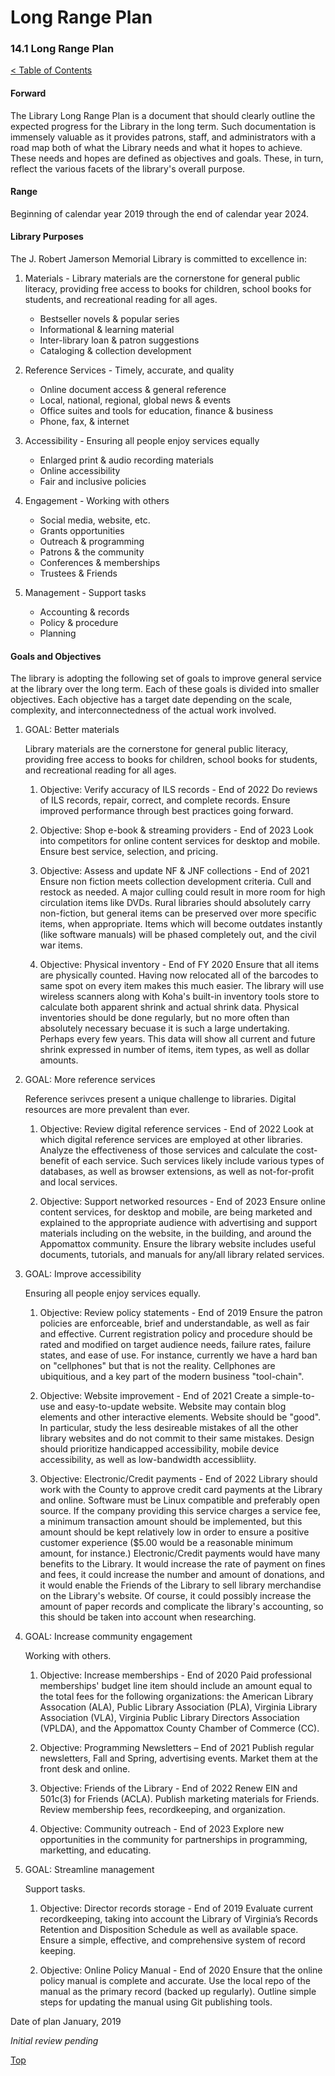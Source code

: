 [0]: ../README.md
[14.1]: long-range-plan.md

# Long Range Plan
### 14.1 Long Range Plan
[< Table of Contents][0]

#### Forward

The Library Long Range Plan is a document that should clearly outline the expected progress for the Library in the long term. Such documentation is immensely valuable as it provides patrons, staff, and administrators with a road map both of what the Library needs and what it hopes to achieve. These needs and hopes are defined as objectives and goals. These, in turn, reflect the various facets of the library's overall purpose.

#### Range

Beginning of calendar year 2019 through the end of calendar year 2024.

#### Library Purposes

The J. Robert Jamerson Memorial Library is committed to excellence in:

1. Materials - Library materials are the cornerstone for general public literacy, providing free access to books for children, school books for students, and recreational reading for all ages.
    - Bestseller novels & popular series
    - Informational & learning material
    - Inter-library loan & patron suggestions
    - Cataloging & collection development

2. Reference Services - Timely, accurate, and quality
    - Online document access & general reference 
    - Local, national, regional, global news & events 
    - Office suites and tools for education, finance & business 
    - Phone, fax, & internet 

3. Accessibility - Ensuring all people enjoy services equally
    - Enlarged print & audio recording materials
    - Online accessibility
    - Fair and inclusive policies

4. Engagement - Working with others
    - Social media, website, etc.
    - Grants opportunities
    - Outreach & programming
    - Patrons & the community
    - Conferences & memberships
    - Trustees & Friends

5. Management - Support tasks
    - Accounting & records
    - Policy & procedure
    - Planning 

#### Goals and Objectives

The library is adopting the following set of goals to improve general service at the library over the long term. Each of these goals is divided into smaller objectives. Each objective has a target date depending on the scale, complexity, and interconnectedness of the actual work involved.

1. GOAL: Better materials

	Library materials are the cornerstone for general public literacy, providing free access to books for children, school books for students, and recreational reading for all ages.

    1. Objective: Verify accuracy of ILS records - End of 2022
       Do reviews of ILS records, repair, correct, and complete records. Ensure improved performance through best practices going forward.

    2. Objective: Shop e-book & streaming providers - End of 2023
       Look into competitors for online content services for desktop and mobile. Ensure best service, selection, and pricing.

    3. Objective: Assess and update NF & JNF collections - End of 2021
       Ensure non fiction meets collection development criteria. Cull and restock as needed. A major culling could result in more room for high circulation items like DVDs. Rural libraries should absolutely carry non-fiction, but general items can be preserved over more specific items, when appropriate. Items which will become outdates instantly (like software manuals) will be phased completely out, and the civil war items.

    4. Objective: Physical inventory - End of FY 2020
       Ensure that all items are physically counted. Having now relocated all of the barcodes to same spot on every item makes this much easier. The library will use wireless scanners along with Koha's built-in inventory tools store to calculate both apparent shrink and actual shrink data. Physical inventories should be done regularly, but no more often than absolutely necessary becuase it is such a large undertaking. Perhaps every few years. This data will show all current and future shrink expressed in number of items, item types, as well as dollar amounts.
       
2. GOAL: More reference services
	
	Reference serivces present a unique challenge to libraries. Digital resources are more prevalent than ever.

    1. Objective: Review digital reference services - End of 2022
    Look at which digital reference services are employed at other libraries. Analyze the effectiveness of those services and calculate the cost-benefit of each service. Such services likely include various types of databases, as well as browser extensions, as well as not-for-profit and local services.

    2. Objective: Support networked resources - End of 2023
    Ensure online content services, for desktop and mobile, are being marketed and explained to the appropriate audience with advertising and support materials including on the website, in the building, and around the Appomattox community. Ensure the library website includes useful documents, tutorials, and manuals for any/all library related services.

3. GOAL: Improve accessibility
	
	Ensuring all people enjoy services equally.

    1. Objective: Review policy statements - End of 2019
       Ensure the patron policies are enforceable, brief and understandable, as well as fair and effective. Current registration policy and procedure should be rated and modified on target audience needs, failure rates, failure states, and ease of use. For instance, currently we have a hard ban on "cellphones" but that is not the reality. Cellphones are ubiquitious, and a key part of the modern business "tool-chain".

    2. Objective: Website improvement - End of 2021
       Create a simple-to-use and easy-to-update website. Website may contain blog elements and other interactive elements. Website should be "good". In particular, study the less desireable mistakes of all the other library websites and do not commit to their same mistakes. Design should prioritize handicapped accessibility, mobile device accessibility, as well as low-bandwidth accessibliity.

    3. Objective: Electronic/Credit payments - End of 2022
       Library should work with the County to approve credit card payments at the Library and online. Software must be Linux compatible and preferably open source. If the company providing this service charges a service fee, a minimum transaction amount should be implemented, but this amount should be kept relatively low in order to ensure a positive customer experience ($5.00 would be a reasonable minimum amount, for instance.) Electronic/Credit payments would have many benefits to the Library. It would increase the rate of payment on fines and fees, it could increase the number and amount of donations, and it would enable the Friends of the Library to sell library merchandise on the Library's website. Of course, it could possibly increase the amount of paper records and complicate the library's accounting, so this should be taken into account when researching.


4. GOAL: Increase community engagement
	
	Working with others.

    1. Objective: Increase memberships - End of 2020
       Paid professional memberships' budget line item should include an amount equal to the total fees for the following organizations: the American Library Assocation (ALA), Public Library Association (PLA), Virginia Library Association (VLA), Virginia Public Library Directors Association (VPLDA), and the Appomattox County Chamber of Commerce (CC).

    2. Objective: Programming Newsletters – End of 2021
       Publish regular newsletters, Fall and Spring, advertising events. Market them at the front desk and online.

    3. Objective: Friends of the Library - End of 2022
       Renew EIN and 501c(3) for Friends (ACLA). Publish marketing materials for Friends. Review membership fees, recordkeeping, and organization.

    4. Objective: Community outreach - End of 2023
       Explore new opportunities in the community for partnerships in programming, marketting, and educating.

5. GOAL: Streamline management
	
	Support tasks.

    1. Objective: Director records storage - End of 2019
       Evaluate current recordkeeping, taking into account the Library of Virginia’s Records Retention and Disposition Schedule as well as available space. Ensure a simple, effective, and comprehensive system of record keeping.
       
    2. Objective: Online Policy Manual - End of 2020
       Ensure that the online policy manual is complete and accurate. Use the local repo of the manual as the primary record (backed up regularly). Outline simple steps for updating the manual using Git publishing tools.

Date of plan January, 2019

*Initial review pending*

[Top][14.1]
